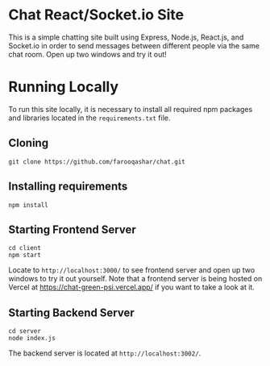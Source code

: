 # Chat React/Socket.io Site

This is a simple chatting site built using Express, Node.js, React.js, and Socket.io in order to send messages between different people via the same chat room. Open up two windows and try it out!

# Running Locally 

To run this site locally, it is necessary to install all required npm packages and libraries located in the `requirements.txt` file.

## Cloning 

```
git clone https://github.com/farooqashar/chat.git
```

## Installing requirements 

```
npm install
```

## Starting Frontend Server 

```
cd client
npm start
```

Locate to `http://localhost:3000/` to see frontend server and open up two windows to try it out yourself. Note that a frontend server is being hosted on Vercel at https://chat-green-psi.vercel.app/ if you want to take a look at it.

## Starting Backend Server

```
cd server
node index.js
```
The backend server is located at `http://localhost:3002/`.
